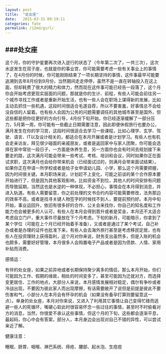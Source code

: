 ```yaml
---
layout: post
title:  "处女座"
date:   2015-03-31 09:19:11
categories: fate
permalink: /12md/girl/
---
```


###处女座
---

这个月，你的守护星要再次进入逆行的状态了（今年第二次了，一共三次），这次水逆发生在双子座，也就是你的事业宫，你可能需要考虑一些有关事业上的事情了，在4月份的时候，你可能刚刚结束了一项长期坚持的事情，这件事最早可能要追溯到去年8月份到9月份，当然期间走走停停，虽然不是一直在转轴投入在这上面，但却耗费了很大的精力和体力，然而现在这件事可能已经告一段落了，这个月你会开始考虑更现实层面的问题，那就是你的生计、前程，有些人可能会前往另一个城市寻找工作或者是重新开始生活，也有一些人会在职场上谋得新的发展，比如主动去抓住一些机遇，这段时间很适合毛遂自荐，所以不要害羞，好事情总不会给没自信的人留着。也有些人会因为公务的问题需要调任的其他城市甚至是国外，但这些都是把你往更好的方向引导，4月份下旬开始，你已经逐渐缓解了一部分压力，5月第一周，你可能有一些截止日期需要注意，因此即便休假旅行也要办公，满月发生在你的学习宫，这段时间很适合去学习一些课程，比如心理学、玄学、驾驶、语言、IT以及设计相关的，都适合在本月开展或者是计划学习。有些人也有机会走亲访友，拜见很少碰面的亲戚朋友，或者是返回家中与家人团聚，你可能会选择在家中常驻一段日子，一方面是休养生息，另一方面你也会有时间去规划接下来要走的路，这次满月可能会带来一些考试、考核、培训和会议，同时如果你正在面试求职，这次满月也会给你带来机会（已经面试过的，则满月会带来面试结果）。如果你正在申请一所学校或者是给子女申请幼儿园、小学，那么这个月需要把握，因为时间很关键。本月职场来说，计划赶不上变化，可能之前谈的某个合作原本要开始进行了，但是因为其他客观影响，比如资金不到位，其他人的时间安排有问题而导致延期，当然这也是水逆的一种体现，不必担心，事情会在本月得到消息，并进入轨道。有些人需要留意，你之前处理的文书合约内容可能需要修改，法务那边的效率不高，或者是找寻关键人物签字的时候找不到人，要提前预约好。本月中旬开始，事业运回升，依旧有很多好的合作、公关会来找你，你自己的知名度和工作能力也会被更多的人认可，有些人在本月会得到晋升或者是奖金，本月还不太适合考虑自立门户，重大事件尽量放在下个月考虑。下旬的新月，可能暗示，你拿到了某个学位（可能在上个月已经开始着手准备），又或者是通过了某个考试，自己补办或者是办理的证件也批准下来，有些人会去海外旅行甚至是考虑移民定居，也有些人在投资理财上获得盈利，这个月对你来说，财务支出虽然多，但是入账的机会也颇多，需要好好管理，本月很多人会购置电子产品或者是因为债款、人情、家用补贴而消费。

感情运：

有伴的处女座，如果之前异地或者长期保持聚少离多的情侣，那么本月开始，你们可能因为工作、假期的缘故，相处的时间变多了，甚至可能因为迁就对方，而选择变更居住、工作的地点，大部分人来说，本月感情发展相对稳定，偶尔有争吵或者冷战出现，不要因为彼此家人而出现摩擦，有话需要敞开了说但是前提是彼此不要伤害和气，小部分人在本月会有怀孕的机会（如果没有备孕打算则要留意这一点）。单身的处女座，本月对你来说，又进入了利用其它事情让自己变得忙碌而逃避一些人的死循环，嘴硬心软此时很容易怀念一些过往的事情，甚至时不时偷看对方的消息，当然，你很爱不承认这些事情，但这个月的下旬，这些都会逐渐平息，最起码，你心中会有答案，部分人，本月身边会出现对自己不错的异性，可以尝试亲近了解。

健康注意：

睡眠、肠胃、咽喉、淋巴系统、痔疮、腰部、起水泡、生痘痘